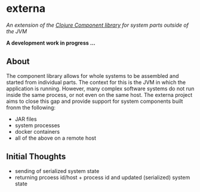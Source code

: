# externa

*An extension of the [Clojure Component library](https://github.com/stuartsierra/component) for system parts outside of the JVM*

**A development work in progress ...**

## About

The component library allows for whole systems to be assembled and started from individual parts. The context for this
is the JVM in which the application is running. However, many complex software systems do not run inside the same process,
or not even on the same host. The externa project aims to close this gap and provide support for system components built
fronm the following:

* JAR files
* system processes
* docker containers
* all of the above on a remote host

## Initial Thoughts

* sending of serialized system state
* returning prcoess id/host + process id and updated (serialized) system state
